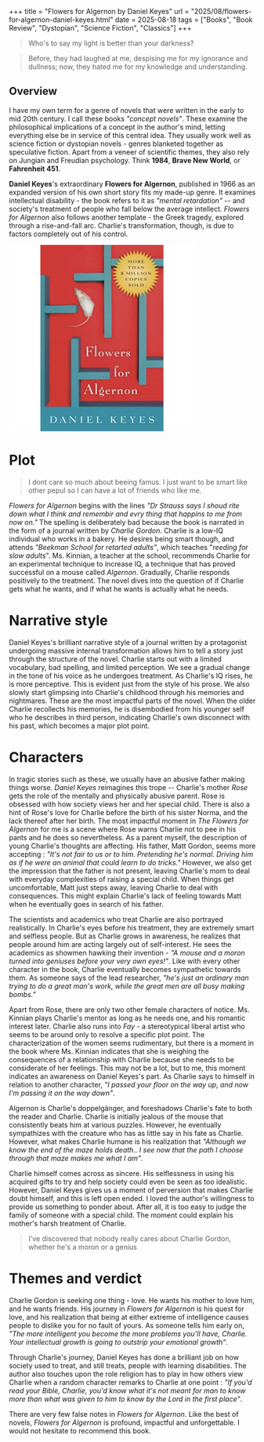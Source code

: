 +++
title = "Flowers for Algernon by Daniel Keyes"
url = "2025/08/flowers-for-algernon-daniel-keyes.html" 
date = 2025-08-18
tags = ["Books", "Book Review", "Dystopian", "Science Fiction", "Classics"]
+++

> Who's to say my light is better than your darkness?

> Before, they had laughed at me, despising me for my ignorance and dullness; now, they hated me for my knowledge and understanding.

## Overview

I have my own term for a genre of novels that were written in the early to mid 20th century. I call these books *"concept novels"*. These examine the philosophical implications of a concept in the author's mind, letting everything else be in service of this central idea. They usually work well as science fiction or dystopian novels - genres blanketed together as speculative fiction. Apart from a veneer of scientific themes, they also rely on Jungian and Freudian psychology. Think **1984**, **Brave New World**, or **Fahrenheit 451**. 

**Daniel Keyes**'s extraordinary **Flowers for Algernon**, published in 1966 as an expanded version of his own short story fits my made-up genre. It examines intellectual disability - the book refers to it as *"mental retardation"* -- and society's treatment of people who fall below the average intellect. *Flowers for Algernon* also follows another template - the Greek tragedy, explored through a rise-and-fall arc. Charlie's transformation, though, is due to factors completely out of his control.

![alt](featuredSmall.jpg)

# Plot

> I dont care so much about beeing famus. I just want to be smart like other pepul so I can have a lot of friends who like me.

*Flowers for Algernon* begins with the lines *"Dr Strauss says I shoud rite down what I think and remembir and evry thing that happins to me from now on."* The spelling is deliberately bad because the book is narrated in the form of a journal written by *Charlie Gordon*. Charlie is a low-IQ individual who works in a bakery. He desires being smart though, and attends *"Beekman School for retarted adults"*, which teaches "*reeding for slow adults*". Ms. Kinnian, a teacher at the school, recommends Charlie for an experimental technique to increase IQ, a technique that has proved successful on a mouse called *Algernon*. Gradually, Charlie responds positively to the treatment. The novel dives into the question of if Charlie gets what he wants, and if what he wants is actually what he needs.

# Narrative style

Daniel Keyes's brilliant narrative style of a journal written by a protagonist undergoing massive internal transformation allows him to tell a story just through the structure of the novel. Charlie starts out with a limited vocabulary, bad spelling, and limited perception. We see a gradual change in the tone of his voice as he undergoes treatment. As Charlie's IQ rises, he is more perceptive. This is evident just from the style of his prose. We also slowly start glimpsing into Charlie's childhood through his memories and nightmares. These are the most impactful parts of the novel. When the older Charlie recollects his memories, he is disembodied from his younger self who he describes in third person, indicating Charlie's own disconnect with his past, which becomes a major plot point. 
# Characters

 In tragic stories such as these, we usually have an abusive father making things worse. *Daniel Keyes* reimagines this trope -- Charlie's mother *Rose* gets the role of the mentally and physically abusive parent. Rose is obsessed with how society views her and her special child. There is also a hint of Rose's love for Charlie before the birth of his sister Norma, and the lack thereof after her birth. The most impactful moment in *The Flowers for Algernon* for me is a scene where Rose warns Charlie not to pee in his pants and he does so nevertheless. As a parent myself, the description of young Charlie's thoughts are affecting. His father, Matt Gordon, seems more accepting : *"It's not fair to us or to him. Pretending he's normal. Driving him as if he were an animal that could learn to do tricks."* However, we also get the impression that the father is not present, leaving Charlie's mom to deal with everyday complexities of raising a special child. When things get uncomfortable, Matt just steps away, leaving Charlie to deal with consequences. This might explain Charlie's lack of feeling towards Matt when he eventually goes in search of his father.

The scientists and academics who treat Charlie are also portrayed realistically. In Charlie's eyes before his treatment, they are extremely smart and selfless people. But as Charlie grows in awareness, he realizes that people around him are acting largely out of self-interest. He sees the academics as showmen hawking their invention - *"A mouse and a moron turned into geniuses before your very own eyes!"*. Like with every other character in the book, Charlie eventually becomes sympathetic towards them. As someone says of the lead researcher,  *"he's just an ordinary man trying to do a great man's work, while the great men are all busy making bombs."*

Apart from Rose, there are only two other female characters of notice. Ms. Kinnian plays Charlie's mentor as long as he needs one, and his romantic interest later. Charlie also runs into *Fay* - a stereotypical liberal artist who seems to be around only to resolve a specific plot point. The characterization of the women seems rudimentary, but there is a moment in the book where Ms. Kinnian indicates that she is weighing the consequences of a relationship with Charlie because she needs to be considerate of her feelings. This may not be a lot, but to me, this moment indicates an awareness on Daniel Keyes's part. As Charlie says to himself in relation to another character, *"I passed your floor on the way up, and now I'm passing it on the way down"*.

Algernon is Charlie's doppelgänger, and foreshadows Charlie's fate to both the reader and Charlie. Charlie is initially jealous of the mouse that consistently beats him at various puzzles. However, he eventually sympathizes with the creature who has as little say in his fate as Charlie. However, what makes Charlie humane is his realization that *"Although we know the end of the maze holds death.. I see now that the path I choose through that maze makes me what I am"*.

Charlie himself comes across as sincere. His selflessness in using his acquired gifts to try and help society could even be seen as too idealistic. However, Daniel Keyes gives us a moment of perversion that makes Charlie doubt himself, and this is left open ended. I loved the author's willingness to provide us something to ponder about. After all, it is too easy to judge the family of someone with a special child. The moment could explain his mother's harsh treatment of Charlie.

> I've discovered that nobody really cares about Charlie Gordon, whether he's a moron or a genius
# Themes and verdict

Charlie Gordon is seeking one thing - love. He wants his mother to love him, and he wants friends. His journey in *Flowers for Algernon* is his quest for love, and his realization that being at either extreme of intelligence causes people to dislike you for no fault of yours. As someone tells him early on, *"The more intelligent you become the more problems you’ll have, Charlie. Your intellectual growth is going to outstrip your emotional growth"*. 

Through Charlie's journey, Daniel Keyes has done a brilliant job on how society used to treat, and still treats, people with learning disabilities. The author also touches upon the role religion has to play in how others view Charlie when a random character remarks to Charlie at one point : *"If you'd read your Bible, Charlie, you'd know what it's not meant for man to know more than what was given to him to know by the Lord in the first place"*.

There are very few false notes in *Flowers for Algernon*. Like the best of novels, *Flowers for Algernon* is profound, impactful and unforgettable. I would not hesitate to recommend this book.

















